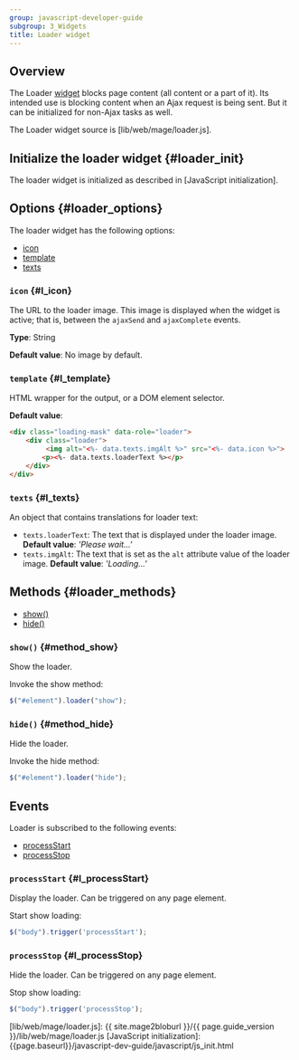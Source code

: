 ```yaml
---
group: javascript-developer-guide
subgroup: 3_Widgets
title: Loader widget
---
```


## Overview

The Loader [widget](https://glossary.magento.com/widget) blocks page content (all content or a part of it). Its intended use is blocking content when an Ajax request is being sent. But it can be initialized for non-Ajax tasks as well.

The Loader widget source is [lib/web/mage/loader.js].

## Initialize the loader widget {#loader_init}

The loader widget is initialized as described in [JavaScript initialization].

## Options {#loader_options}

The loader widget has the following options:
-   [icon](#l_icon)
-   [template](#l_template)
-   [texts](#l_texts)

### `icon` {#l_icon}
The URL to the loader image. This image is displayed when the widget is active; that is, between the `ajaxSend` and `ajaxComplete` events.

**Type**: String

**Default value**: No image by default.

### `template` {#l_template}
HTML wrapper for the output, or a DOM element selector.

**Default value**:
```html
<div class="loading-mask" data-role="loader">
    <div class="loader">
         <img alt="<%- data.texts.imgAlt %>" src="<%- data.icon %>">
        <p><%- data.texts.loaderText %></p>
    </div>
</div>
```

### `texts` {#l_texts}

An object that contains translations for loader text:
-   `texts.loaderText`: The text that is displayed under the loader image.
    **Default value**: *'Please wait...'*
-   `texts.imgAlt`: The text that is set as the `alt` attribute value of the loader image.
    **Default value**: *'Loading...'*

## Methods {#loader_methods}

-   [show()](#method_show)
-   [hide()](#method_hide)

### `show()` {#method_show}

Show the loader.

Invoke the show method:

```javascript
$("#element").loader("show");
```

### `hide()` {#method_hide}

Hide the loader.

Invoke the hide method:

```javascript
$("#element").loader("hide");
```

## Events

Loader is subscribed to the following events:
-   [processStart](#l_processStart)
-   [processStop](#l_processStop)

### `processStart` {#l_processStart}
Display the loader. Can be triggered on any page element.

Start show loading:

```javascript
$("body").trigger('processStart');
```

### `processStop` {#l_processStop}
Hide the loader. Can be triggered on any page element.

Stop show loading:

```javascript
$("body").trigger('processStop');
```

[lib/web/mage/loader.js]: {{ site.mage2bloburl }}/{{ page.guide_version }}/lib/web/mage/loader.js
[JavaScript initialization]: {{page.baseurl}}/javascript-dev-guide/javascript/js_init.html
